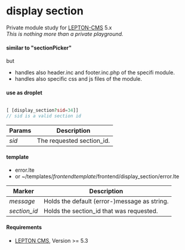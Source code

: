 # display section

Private module study for [LEPTON-CMS][1] 5.x  
_This is nothing more than a private playground._

#### similar to "sectionPicker"
but  
- handles also header.inc and footer.inc.php of the specifi module.
- handles also specific css and js files of the module.

#### use as droplet
```php

[ [display_section?sid=34]]
// sid is a valid section id
```
  
Params|Description
-----|-----
*sid*|The requested section_id.


#### template
- error.lte
- or ~/templates/*frontendtemplate*/frontend/display_section/error.lte

Marker|Description
-----|-----
*message*|Holds the default (error-)message as string.
*section_id*|Holds the section_id that was requested.


#### Requirements
- [LEPTON CMS][1], Version >= 5.3


[1]: https://lepton-cms.org "LEPTON CMS"
